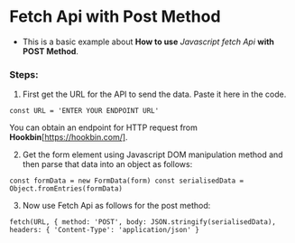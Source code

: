 # Fetch Api with Post Method


- This is a basic example about **How to use** *Javascript fetch Api* **with POST Method**.


### Steps: 

1. First get the URL for the API to send the data. Paste it here in the code.

`const URL = 'ENTER YOUR ENDPOINT URL'`

You can obtain an endpoint for HTTP request from **Hookbin**[https://hookbin.com/].


2. Get the form element using Javascript DOM manipulation method and then parse that data into an object as follows:

`const formData = new FormData(form)
const serialisedData = Object.fromEntries(formData)`

3. Now use Fetch Api as follows for the post method:

`fetch(URL, {
		method: 'POST',
		body: JSON.stringify(serialisedData),
		headers: {
			'Content-Type': 'application/json'
		}`

